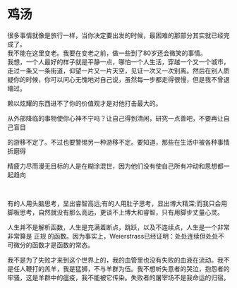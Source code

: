# 鸡汤

很多事情就像是旅行一样，当你决定要出发的时候，最困难的那部分其实就已经完成了。  
我不能在这里变老。我要在变老之前，做一些到了80岁还会微笑的事情。  
我想，一个人最好的样子就是平静一点，哪怕一个人生活，穿越一个又一个城市，走过一条又一条街道，仰望一片又一片天空，见证一次又一次别离。然后在别人质疑你的时候，你可以问心无愧地对自己说，虽然每一步都走得很慢，但是我不曾退缩过。

赖以炫耀的东西进不了你的价值观才是对他打击最大的。

从外部降临的事物使你心神不宁吗？让自己得到清闲，研究一点善吧，不要再让自己盲目

的游移不定了。不过也要警惕另一种游移不定。要知道，那些在生活中被各种事情折磨得

精疲力尽而漫无目标的人是在糊涂混世，因为他们没有使自己所有冲动和思想都一起趋向

‍

有的人用头脑思考，显出睿智高远;有的人用肚子思考，显出博大精深;而我只会用脚板思考，自然就没有那么高远，更谈不上博大和睿智，只有用脚步丈量心灵。

人生并不是解析函数，人生是充满着断点，跳跃，以及不连续点，人生是一个非常非常算是 正规 的函数。因为事实上，Weierstrass已经证明：处处连续但处处不可微分的函数才是函数的常态。

我不是为了失败才来到这个世界上的，我的血管里也没有失败的血液在流动。我不是任人鞭打的羔羊，我是猛狮，不与羊群为伍。我不想听失意者的哭泣，抱怨者的牢骚，这是羊群中的瘟疫，我不能被它传染。失败者的屠宰场不是我命运的归宿。
